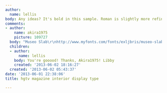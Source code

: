 ```yaml
---
author:
  name: lellis
body: Any ideas? It's bold in this sample. Roman is slightly more refined!
comments:
- author:
    name: akira1975
    picture: 109727
  body: "Museo Slab\r\nhttp://www.myfonts.com/fonts/exljbris/museo-slab/"
  children:
  - author:
      name: lellis
    body: You're gooood! Thanks, Akira1975! Libby
    created: '2013-06-02 18:16:27'
  created: '2013-06-02 05:43:37'
date: '2013-06-01 22:38:06'
title: hgtv magazine interior display type

---
```

